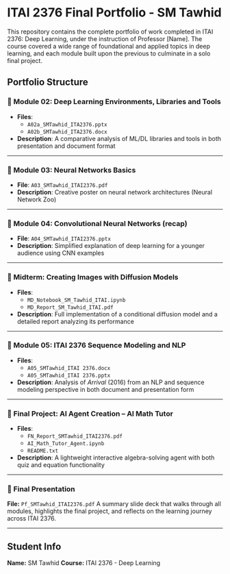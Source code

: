 # ITAI 2376 Final Portfolio - SM Tawhid

This repository contains the complete portfolio of work completed in ITAI 2376: Deep Learning, under the instruction of Professor \[Name]. The course covered a wide range of foundational and applied topics in deep learning, and each module built upon the previous to culminate in a solo final project.

## Portfolio Structure

### 📁 Module 02: Deep Learning Environments, Libraries and Tools
- **Files**:
  - `A02a_SMTawhid_ITA2376.pptx`
  - `A02b_SMTawhid_ITA2376.docx`
- **Description**: A comparative analysis of ML/DL libraries and tools in both presentation and document format

---

### 📁 Module 03: Neural Networks Basics
- **File**: `A03_SMTawhid_ITAI2376.pdf`
- **Description**: Creative poster on neural network architectures (Neural Network Zoo)

---

### 📁 Module 04: Convolutional Neural Networks (recap)
- **File**: `A04_SMTawhid_ITAI2376.pptx`
- **Description**: Simplified explanation of deep learning for a younger audience using CNN examples

---

### 📁 Midterm: Creating Images with Diffusion Models
- **Files**:
  - `MD_Notebook_SM_Tawhid_ITAI.ipynb`
  - `MD_Report_SM_Tawhid_ITAI.pdf`
- **Description**: Full implementation of a conditional diffusion model and a detailed report analyzing its performance

---

### 📁 Module 05: ITAI 2376 Sequence Modeling and NLP
- **Files**:
  - `A05_SMTawhid_ITAI 2376.docx`
  - `A05_SMTawhid_ITAI 2376.pptx`
- **Description**: Analysis of *Arrival* (2016) from an NLP and sequence modeling perspective in both document and presentation form

---

### 📁 Final Project: AI Agent Creation – AI Math Tutor
- **Files**:
  - `FN_Report_SMTawhid_ITAI2376.pdf`
  - `AI_Math_Tutor_Agent.ipynb`
  - `README.txt`
- **Description**: A lightweight interactive algebra-solving agent with both quiz and equation functionality

---

### 📁 Final Presentation

**File:** `Pf_SMTawhid_ITAI2376.pdf`
A summary slide deck that walks through all modules, highlights the final project, and reflects on the learning journey across ITAI 2376.

---

## Student Info

**Name:** SM Tawhid
**Course:** ITAI 2376 - Deep Learning
